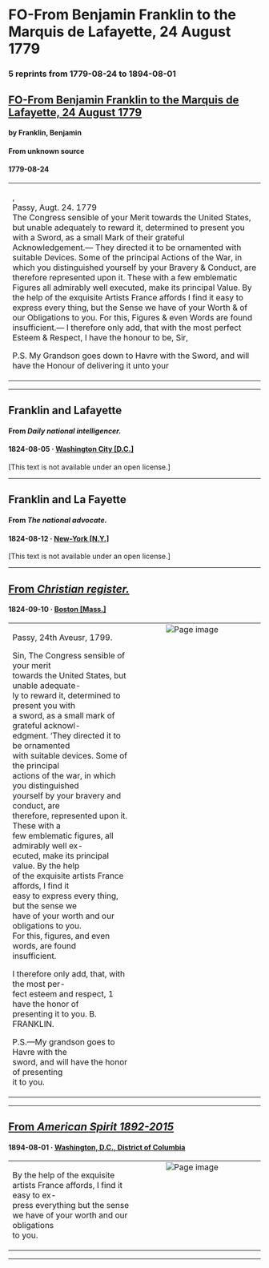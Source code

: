 
# FO-From Benjamin Franklin to the Marquis de Lafayette, 24 August 1779

### 5 reprints from 1779-08-24 to 1894-08-01

## [FO-From Benjamin Franklin to the Marquis de Lafayette, 24 August 1779](https://founders.archives.gov/documents/Franklin/01-30-02-0204)

#### by Franklin, Benjamin

#### From unknown source

#### 1779-08-24

<table style="width: 100%;"><tr><td style="width: 50%">

,  
Passy, Augt. 24. 1779  
The Congress sensible of your Merit towards the United States, but unable adequately to reward it, determined to present you with a Sword, as a small Mark of their grateful Acknowledgement.— They directed it to be ornamented with suitable Devices. Some of the principal Actions of the War, in which you distinguished yourself by your Bravery &amp; Conduct, are therefore represented upon it. These with a few emblematic Figures all admirably well executed, make its principal Value. By the help of the exquisite Artists France affords I find it easy to express every thing, but the Sense we have of your Worth &amp; of our Obligations to you. For this, Figures &amp; even Words are found insufficient.— I therefore only add, that with the most perfect Esteem &amp; Respect, I have the honour to be, Sir,  
  
P.S. My Grandson goes down to Havre with the Sword, and will have the Honour of delivering it unto your
</td></tr></table>

---

## Franklin and Lafayette

#### From _Daily national intelligencer._

#### 1824-08-05 &middot; [Washington City [D.C.]](http://dbpedia.org/resource/Washington%2C_D.C.)

[This text is not available under an open license.]

---

## Franklin and La Fayette

#### From _The national advocate._

#### 1824-08-12 &middot; [New-York [N.Y.]](http://dbpedia.org/resource/New_York_City)

[This text is not available under an open license.]

---

## [From _Christian register._](https://archive.org/details/sim_unitarian-register-and-the-universalist-leader_1824-09-10_3_57/page/n3/mode/1up?view=theater)

#### 1824-09-10 &middot; [Boston [Mass.]](http://dbpedia.org/resource/Boston)

<table style="width: 100%;"><tr><td style="width: 50%">

  
  
Passy, 24th Aveusr, 1799.  
  
Sin, The Congress sensible of your merit  
towards the United States, but unable adequate-  
ly to reward it, determined to present you with  
a sword, as a small mark of grateful acknowl-  
edgment. ‘They directed it to be ornamented  
with suitable devices. Some of the principal  
actions of the war, in which you distinguished  
yourself by your bravery and conduct, are  
therefore, represented upon it. These with a  
few emblematic figures, all admirably well ex-  
ecuted, make its principal value. By the help  
of the exquisite artists France affords, I find it  
easy to express every thing, but the sense we  
have of your worth and our obligations to you.  
For this, figures, and even words, are found  
insufficient.  
  
I therefore only add, that, with the most per-  
fect esteem and respect, 1 have the honor of  
presenting it to you. B. FRANKLIN.  
  
P.S.—My grandson goes to Havre with the  
sword, and will have the honor of presenting  
it to you.
</td><td style="width: 50%; max-height: 75%; margin: auto; display: block;">
<img alt="Page image" src="https://iiif.archive.org/iiif/sim_unitarian-register-and-the-universalist-leader_1824-09-10_3_57&#0036;3/pct:44.658351,36.619449,17.746746,14.643951/,600/0/default.jpg"/>
</td>
</tr></table>

---

## [From _American Spirit 1892-2015_](https://archive.org/details/sim_american-spirit_1894-08_5_2/page/n3/mode/1up?view=theater)

#### 1894-08-01 &middot; [Washington, D.C., District of Columbia](http://dbpedia.org/resource/Washington%2C_D.C.)

<table style="width: 100%;"><tr><td style="width: 50%">

  
  
By the help of the exquisite artists France affords, I find it easy to ex-  
press everything but the sense we have of your worth and our obligations  
to you.
</td><td style="width: 50%; max-height: 75%; margin: auto; display: block;">
<img alt="Page image" src="https://iiif.archive.org/iiif/sim_american-spirit_1894-08_5_2&#0036;3/pct:19.297445,50.819672,61.222628,4.098361/600,/0/default.jpg"/>
</td>
</tr></table>

---

